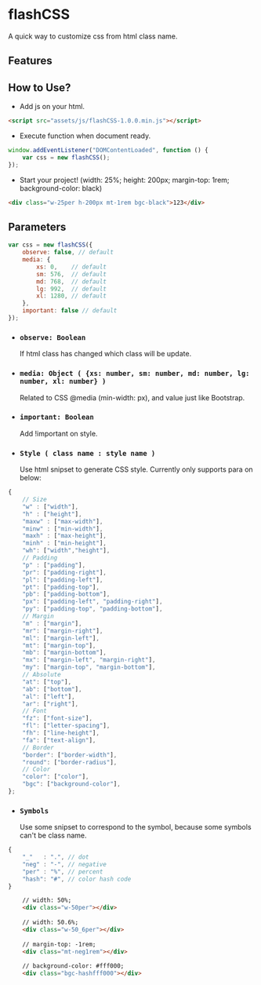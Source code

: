 # flashCSS
A quick way to customize css from html class name.


## Features


## How to Use?

- Add js on your html.
```html
<script src="assets/js/flashCSS-1.0.0.min.js"></script>
```

- Execute function when document ready.
```javascript
window.addEventListener("DOMContentLoaded", function () {
    var css = new flashCSS();
});
```

- Start your project!
(width: 25%; height: 200px; margin-top: 1rem; background-color: black)
```html
<div class="w-25per h-200px mt-1rem bgc-black">123</div>
```

## Parameters

```javascript
var css = new flashCSS({
    observe: false, // default
    media: {
        xs: 0,    // default
        sm: 576,  // default
        md: 768,  // default
        lg: 992,  // default
        xl: 1280, // default
    },
    important: false // default
});
```
- ### `observe: Boolean` ###
	If html class has changed which class will be update.

- ### `media: Object ( {xs: number, sm: number, md: number, lg: number, xl: number} )` ###
	Related to CSS @media (min-width: px), and value just like Bootstrap.

- ### `important: Boolean` ###
	Add !important on style.

- ### `Style ( class name : style name )` ###
	Use html snipset to generate CSS style.
	Currently only supports para on below:
```javascript
{
	// Size
	"w" : ["width"],
	"h" : ["height"],
	"maxw" : ["max-width"],
	"minw" : ["min-width"],
	"maxh" : ["max-height"],
	"minh" : ["min-height"],
	"wh": ["width","height"],
	// Padding
	"p" : ["padding"],
	"pr": ["padding-right"],
	"pl": ["padding-left"],
	"pt": ["padding-top"],
	"pb": ["padding-bottom"],
	"px": ["padding-left", "padding-right"],
	"py": ["padding-top", "padding-bottom"],
	// Margin
	"m" : ["margin"],
	"mr": ["margin-right"],
	"ml": ["margin-left"],
	"mt": ["margin-top"],
	"mb": ["margin-bottom"],
	"mx": ["margin-left", "margin-right"],
	"my": ["margin-top", "margin-bottom"],
	// Absolute
	"at": ["top"],
	"ab": ["bottom"],
	"al": ["left"],
	"ar": ["right"],
	// Font
	"fz": ["font-size"],
	"fl": ["letter-spacing"],
	"fh": ["line-height"],
	"fa": ["text-align"],
	// Border
	"border": ["border-width"],
	"round": ["border-radius"],
	// Color
	"color": ["color"],
	"bgc": ["background-color"],
};
```

- ### `Symbols` ###
	Use some snipset to correspond to the symbol, because some symbols can't be class name.
```javascript
{
	"_"   : ".", // dot
	"neg" : "-", // negative
	"per" : "%", // percent
	"hash": "#", // color hash code
}
```
```html
	// width: 50%;
	<div class="w-50per"></div>
	
	// width: 50.6%;
	<div class="w-50_6per"></div>
	
	// margin-top: -1rem;
	<div class="mt-neg1rem"></div>
	
	// background-color: #fff000;
	<div class="bgc-hashfff000"></div>
```






